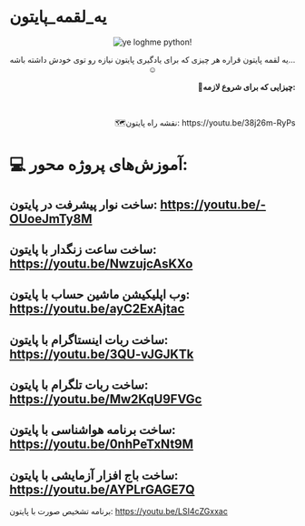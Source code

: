 # یه_لقمه_پایتون
<p align="center">
    <img src="https://user-images.githubusercontent.com/109177330/183283424-ddc028e0-0c71-4c55-ac79-42e8d9146e6b.jpg" alt="ye loghme python!">
</p>
<p align="center">
    یه لقمه پایتون قراره هر چیزی که برای یادگیری پایتون نیازه رو توی خودش داشته باشه...☺️
</p>
<p align="right">
    <b>
        🔰چیزایی که برای شروع لازمه:
    </b>
</p>
<br>

<p align="right">
    🗺نقشه راه پایتون: https://youtu.be/38j26m-RyPs
</p>

💻 آموزش‌های پروژه محور:
=============================
ساخت نوار پیشرفت در پایتون:
https://youtu.be/-OUoeJmTy8M
-------------------------------
ساخت ساعت زنگدار با پایتون:
https://youtu.be/NwzujcAsKXo
-------------------------------
وب اپلیکیشن ماشین حساب با پایتون:
https://youtu.be/ayC2ExAjtac
-------------------------------
ساخت ربات اینستاگرام با پایتون:
https://youtu.be/3QU-vJGJKTk
-------------------------------
ساخت ربات تلگرام با پایتون:
https://youtu.be/Mw2KqU9FVGc
-------------------------------
ساخت برنامه هواشناسی با پایتون:
https://youtu.be/0nhPeTxNt9M
-------------------------------
ساخت باج افزار آزمایشی با پایتون:
https://youtu.be/AYPLrGAGE7Q
-------------------------------
برنامه تشخیص صورت با پایتون:
https://youtu.be/LSI4cZGxxac




